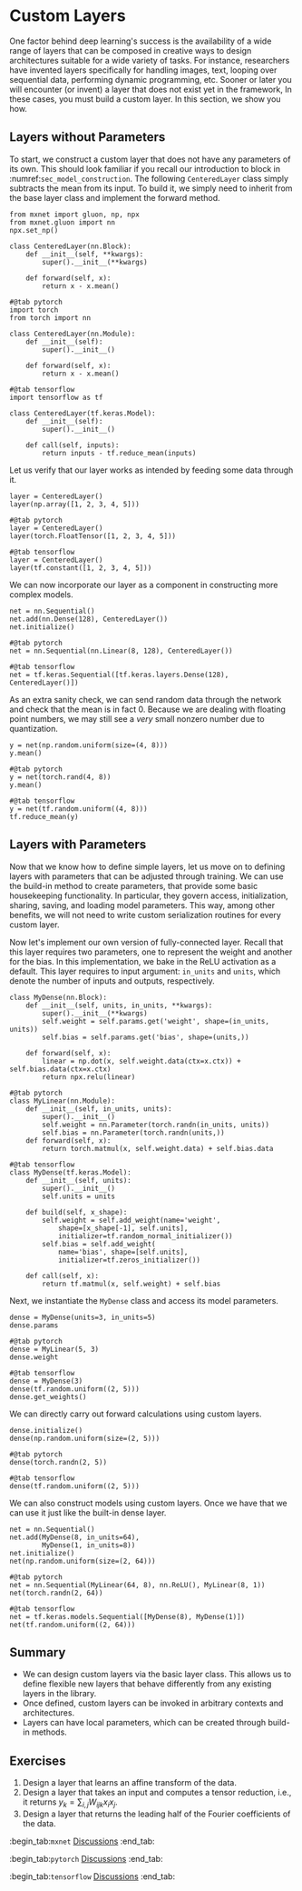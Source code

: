 # Custom Layers

One factor behind deep learning's success
is the availability of a wide range of layers
that can be composed in creative ways
to design architectures suitable
for a wide variety of tasks.
For instance, researchers have invented layers
specifically for handling images, text,
looping over sequential data,
performing dynamic programming, etc.
Sooner or later you will encounter (or invent)
a layer that does not exist yet in the framework,
In these cases, you must build a custom layer.
In this section, we show you how.

## Layers without Parameters

To start, we construct a custom layer
that does not have any parameters of its own.
This should look familiar if you recall our
introduction to block in :numref:`sec_model_construction`.
The following `CenteredLayer` class simply
subtracts the mean from its input.
To build it, we simply need to inherit
from the base layer class and implement the forward method.

```{.python .input}
from mxnet import gluon, np, npx
from mxnet.gluon import nn
npx.set_np()

class CenteredLayer(nn.Block):
    def __init__(self, **kwargs):
        super().__init__(**kwargs)

    def forward(self, x):
        return x - x.mean()
```


```{.python .input}
#@tab pytorch
import torch
from torch import nn

class CenteredLayer(nn.Module):
    def __init__(self):
        super().__init__()

    def forward(self, x):
        return x - x.mean()
```


```{.python .input}
#@tab tensorflow
import tensorflow as tf

class CenteredLayer(tf.keras.Model):
    def __init__(self):
        super().__init__()

    def call(self, inputs):
        return inputs - tf.reduce_mean(inputs)
```

Let us verify that our layer works as intended by feeding some data through it.

```{.python .input}
layer = CenteredLayer()
layer(np.array([1, 2, 3, 4, 5]))
```


```{.python .input}
#@tab pytorch
layer = CenteredLayer()
layer(torch.FloatTensor([1, 2, 3, 4, 5]))
```

```{.python .input}
#@tab tensorflow
layer = CenteredLayer()
layer(tf.constant([1, 2, 3, 4, 5]))
```

We can now incorporate our layer as a component
in constructing more complex models.

```{.python .input}
net = nn.Sequential()
net.add(nn.Dense(128), CenteredLayer())
net.initialize()
```


```{.python .input}
#@tab pytorch
net = nn.Sequential(nn.Linear(8, 128), CenteredLayer())
```

```{.python .input}
#@tab tensorflow
net = tf.keras.Sequential([tf.keras.layers.Dense(128), CenteredLayer()])
```

As an extra sanity check, we can send random data
through the network and check that the mean is in fact 0.
Because we are dealing with floating point numbers,
we may still see a *very* small nonzero number
due to quantization.

```{.python .input}
y = net(np.random.uniform(size=(4, 8)))
y.mean()
```


```{.python .input}
#@tab pytorch
y = net(torch.rand(4, 8))
y.mean()
```

```{.python .input}
#@tab tensorflow
y = net(tf.random.uniform((4, 8)))
tf.reduce_mean(y)
```

## Layers with Parameters

Now that we know how to define simple layers,
let us move on to defining layers with parameters
that can be adjusted through training.
We can use the build-in method to create parameters, that
provide some basic housekeeping functionality.
In particular, they govern access, initialization,
sharing, saving, and loading model parameters.
This way, among other benefits, we will not need to write
custom serialization routines for every custom layer.

Now let's implement our own version of fully-connected layer.
Recall that this layer requires two parameters,
one to represent the weight and another for the bias.
In this implementation, we bake in the ReLU activation as a default.
This layer requires to input argument: `in_units` and `units`, which
denote the number of inputs and outputs, respectively.

```{.python .input}
class MyDense(nn.Block):
    def __init__(self, units, in_units, **kwargs):
        super().__init__(**kwargs)
        self.weight = self.params.get('weight', shape=(in_units, units))
        self.bias = self.params.get('bias', shape=(units,))

    def forward(self, x):
        linear = np.dot(x, self.weight.data(ctx=x.ctx)) + self.bias.data(ctx=x.ctx)
        return npx.relu(linear)
```


```{.python .input}
#@tab pytorch
class MyLinear(nn.Module):
    def __init__(self, in_units, units):
        super().__init__()
        self.weight = nn.Parameter(torch.randn(in_units, units))
        self.bias = nn.Parameter(torch.randn(units,))
    def forward(self, x):
        return torch.matmul(x, self.weight.data) + self.bias.data
```

```{.python .input}
#@tab tensorflow
class MyDense(tf.keras.Model):
    def __init__(self, units):
        super().__init__()
        self.units = units

    def build(self, x_shape):
        self.weight = self.add_weight(name='weight',
            shape=[x_shape[-1], self.units],
            initializer=tf.random_normal_initializer())
        self.bias = self.add_weight(
            name='bias', shape=[self.units],
            initializer=tf.zeros_initializer())

    def call(self, x):
        return tf.matmul(x, self.weight) + self.bias
```

Next, we instantiate the `MyDense` class
and access its model parameters.

```{.python .input}
dense = MyDense(units=3, in_units=5)
dense.params
```


```{.python .input}
#@tab pytorch
dense = MyLinear(5, 3)
dense.weight
```

```{.python .input}
#@tab tensorflow
dense = MyDense(3)
dense(tf.random.uniform((2, 5)))
dense.get_weights()
```

We can directly carry out forward calculations using custom layers.

```{.python .input}
dense.initialize()
dense(np.random.uniform(size=(2, 5)))
```


```{.python .input}
#@tab pytorch
dense(torch.randn(2, 5))
```

```{.python .input}
#@tab tensorflow
dense(tf.random.uniform((2, 5)))
```

We can also construct models using custom layers.
Once we have that we can use it just like the built-in dense layer.

```{.python .input}
net = nn.Sequential()
net.add(MyDense(8, in_units=64),
        MyDense(1, in_units=8))
net.initialize()
net(np.random.uniform(size=(2, 64)))
```


```{.python .input}
#@tab pytorch
net = nn.Sequential(MyLinear(64, 8), nn.ReLU(), MyLinear(8, 1))
net(torch.randn(2, 64))
```

```{.python .input}
#@tab tensorflow
net = tf.keras.models.Sequential([MyDense(8), MyDense(1)])
net(tf.random.uniform((2, 64)))
```


## Summary

* We can design custom layers via the basic layer class. This allows us to define flexible new layers that behave differently from any existing layers in the library.
* Once defined, custom layers can be invoked in arbitrary contexts and architectures.
* Layers can have local parameters, which can be created through build-in methods.


## Exercises

1. Design a layer that learns an affine transform of the data.
1. Design a layer that takes an input and computes a tensor reduction,
   i.e., it returns $y_k = \sum_{i, j} W_{ijk} x_i x_j$.
1. Design a layer that returns the leading half of the Fourier coefficients of the data.


:begin_tab:`mxnet`
[Discussions](https://discuss.d2l.ai/t/58)
:end_tab:

:begin_tab:`pytorch`
[Discussions](https://discuss.d2l.ai/t/59)
:end_tab:

:begin_tab:`tensorflow`
[Discussions](https://discuss.d2l.ai/t/279)
:end_tab:
